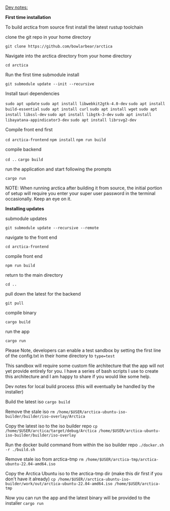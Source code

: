 <template>
    <div class="container" style="margin-top: 3rem;">
      <h1>Arctica. A secure & private Bitcoin cold storage solution</h1>
      <h2>If you would like to support my work on Free and Open Source Software you can <a href="https://arcticaproject.org">donate here</a></h2>
      <p><b>WARNING: WE ARE CURRENTLY IN BETA TESTING, Arctica is not currently feature complete, while spend thresholds will still decay down to 1 of 7, users who lose their setup CD will require atleast 3 wallets to recover their login password. The timelocked wallet is not easily accessible prior to timelock expiry without a competent working knowledge of bitcoin cli. 
       <br>this software overwrites external storage media and CDs without much warning, I advise you only run arctica on a dedicated machine, remove any extraneous external storage media, and only insert new/blank USB sticks or SD cards and CDs when prompted.</b> </p>
      <p><b>Minimum Specs: </b>
      You only need access to two relatively cheap computers. These computers will be dedicated to the purpose of running arctica. The primary laptop runs the bitcoin full node and should remain unused for other activities. The second laptop can be any device, but ideally is a dedicated signing device not used for other purposes. If you don't own a second laptop you can buy one from a big box store and return it after use if required or use your primary computer as a signer. Once Arctica is set up, it will work on any computer by simply inserting an Arctica HWW and rebooting the machine. On some motherboards it might require you to enter the BIOS.</p>
      <p>I recommend replacing the laptop you intend to use as a full node's internal storage drive with atleast a 1 TB SSD drive to improve the initial sync speed significantly and provide plenty of node storage space for the immediate future. A bit of RAM helps, the most performance intensive part will be your node's initial sync, but I'm not certain yet the absolute minimum you could get away with. Just about anything can be used as a signer, I've run arctica on an old T400 Thinkpad. You could potentially sync the full node on such a machine with plenty of patience. </p>
      <p>The primary full node computer's internal storage should be flashed with a clean installation of the latest Ubuntu release prior to installing Arctica.
      <p>Arctica is essentially a few seperate things...
      <ol>
        <li>Open Source Hardware Wallets: Arctica builds all of the software you require in real time, the user follows a series of simple 1 button prompts to complete installation. Very little input is required of the user except for swapping media storage devices.</li>
        <li>2 Distinct Bitcoin Vaults: An accompanying software desktop application that runs on top of bitcoin core and allows the user to easily navigate a preconfigured 2 of 7 and 5 of 7 timelocked multisignature bitcoin wallet, these vaults are designed to solve for both security and inheritance. 
        <li>Automated Full Node Builder: Anytime the user boots from HW 1 or HW 0 (v2) and runs arctica, the software will attempt to sync the bitcoin blockchain using the computer's available internal memory storage. 
      </ol>
      <p>Arctica is a Free and Open Source wrapper script that installs bitcoin core and then walks the user through setup of a highly secure & private cold storage solution. The software is designed to make Bitcoin more difficult to lose, steal, or extort than any other asset. This protocol contains both a high security and a medium security area and is designed for storage of amounts in excess of 1 BTC in mind.</p>
      <ul>
          <li>Arctica is a key management system built in Rust on top of Bitcoin Core Backend. The <a href="https://github.com/bowlarbear/arctica-frontend">Front End Repo</a> is built with Vue.js and runs as a standalone desktop application through tauri which emulates web view without requiring the use of a browser.</li>
          <li>Arctica requires users do what is needed for safe and secure bitcoin storage even when this requires more time and effort - the first task in the Arctica instructions is to setup trustworthy & dedicated Bitcoin laptops.</li>
          <li>Before beginning, users require:</li>
           -Atleast 1 dedicated laptop to use as a full node (additional laptops may be used to boot cold wallet signers), you need a CD drive and a webcam. These may be usb tethered, however consider the number of usb ports available to you (I use (2) E490 Thinkpads with 2TB WD Blue SATA SSD, built in webcam, and USB tethered ASUS Zendrive 8X Disc drive).
           <br>-8 good quality SD cards or USB sticks of 16GB minimum (I use Kingston Data Traveler Exodia 32GB USB sticks).
           <br>-10 CD-RWs (I use Verbatim CD-RW 700MB 12X).
           <br>-7 DVDs or M-DISC (I use Verbatim DVD-R 4.7GB 16X).
           <br>-7 envelopes. 
            <li>When setting up the laptops, one should have enough internal SATA storage space to hold the entire bitcoin blockchain, currently 1Tb or higher (I'd encourage you to just go for 2TB) this will be the Primary Computer that runs an online bitcoin full node. The second will just be used as a dedicated signing device. Both laptops should be erased and flashed with ubuntu. The user can optionally install bitcoin core on their primary machine and sync the bitcoin blockchain ahead of time if desired.</li>
            <li>The SD cards/USB sticks will be configured into open source hardware wallets (HW) with the help of the arctica software. The HW devices can be booted from any computer, with the except of HW 1 and HW 0 which should only be booted from your dedicated full node (primary). You are welcome to use as many or as few secondary machines for booting other wallets as you like. CDs & DVDs/M-DISC are used to help with initial installation and encrypted backups of each wallet. The user is not required to write down any physical key or wallet backup information for the system to be secure & recoverable.</li>
          <li>Private keys are stored in 7 encrypted Hardware Wallets, when required, keys are loaded into RAM while booted to an internal Linux Live System and running the Arctica Desktop Application. This allows arctica to function as a flexible & self contained key management system which can be run on a wide variety of hardware.</li>
          <li>Arctica uses both an ecrypted 5 of 7 & 2 of 7 decaying multisig for bitcoin storage. This allows up to 6 keys to be lost without losing bitcoin and requires 5 locations to be compromised by an attacker to lose privacy or funds. This prioritizes recovery redundancy and privacy.</li>
          <li>Miniscript multisig is used so that you can recover all funds using only 5 signers (high security) or 2 signers (medium security), both of which eventually decay down to 1 of 7 after a predetermined time frame (4 years and eight months).</li>
          <li>Generic computing hardware is used. Hardware sold specifically for bitcoin storage requires trusting all parties from manufacturing to shipping. Omitting potential for modified Btcoin specific hardware to steal bitcoin.</li>
          <li>Minimal software beyond bitcoin core. Bitcoin core is far and away the most trustworthy bitcoin software. Unfortunately it does not yet provide a user friendly interface for establishing a multisig address or display and accept private keys in a human writable format. We have intentionally sought to limit dependencies on external software libraries in our design process. Ideally, an Arctica user could recover their funds without our software and only use bitcoin core (with a working knowledge of the Bitcoin-CLI)</li>
          <li>Open source and easily audited. One of the reasons bitcoin core is trustworthy is that it is the most scrutinized software. This makes it the least likely to contain a critical security flaw that has not been identified and fixed. Arctica will never be as trustworthy, but by minimizing the amount of code and primarily using Rust and console commands the effort required to verify that Arctica is performing as expected is minimized.</li>
          <li>Usable for non-technical users. By following simple instructions users with moderate computer literacy can use Arctica. This is important because trusting someone to help you establish your cold storage solution introduces considerable risk. We want Arctica to be the gold standard for newcomers to bitcoin to establish a secure self custody profile.</li>
          <li>Private keys & descriptors are stored in a non-descript and encrypted manner.</li>
          <li>Private. Unlike many popular hardware and software wallets that transmit your IP address (home address) and bitcoin balance to third party servers, Arctica uses a local bitcoin core full node. This means nothing is shared beyond what is required to create a bitcoin transaction. Arctica will also use Tor (planned for v2).</li>
          <li>Counterfeit prevention. The only way to be certain that your balance represents genuine bitcoin is to use a bitcoin full node - in fact that is the primary purpose of a bitcoin full node - to verify that the bitcoin balance is correct and full of only genuine bitcoins. Any solution that does not involve a full node requires you trust someone else to tell you if you have real bitcoin.</li>
          <li>Once you have booted into an arctica hardware wallet you should navigate to the home directory and double click on the arctica software executable</li>
          <li>The prompts are designed to be completed by non technologists with minimal effort.</li>
          <li>Software instructions for recovering and spending the bitcoin are included with on every Hardware Wallet to reduce the likelihood of loss and improve UX.</li>
      </ul>
      <p>Arctica provides the best balance of security, ease of use and privacy when storing significant sums of bitcoin, it has the following disadvantages that might not be expected:</p>
      <ul>
          <li>Time. To complete setup you will need to invest several hours spread over the course of a couple days. This time includes active participation in setting up devices by following on screen prompts, syncing the blockchain, and establishing a series of security protocols.</li>
          <li>Soft Shelf Life. Because Arctica is designed to have a decaying high & medium security storage area, you will find that Arctica's security assurances intentionally degrade over time. This decision has been taken to find a balance between high security assurance and inheritance in the event of a users untimely demise. A user is advised to repeat Arctica setup shortly before or during the 4 year threshold decay.</li>
          <li>Privacy. While using bitcoin core over Tor does provide significant privacy advantages over many cold storage solutions, using multisig is not very common. This means that someone could look at the blockchain and infer that the owner of the coins is probably using our software for cold storage. This will eventually be fixed through changes to bitcoin and it is worth the security and recovery benefit to use multisig and the type of multisig you are using is only exposed to the network when you spend from Arctica (not when you deposit funds).</li>
        </ul>


  <p> <a href="https://github.com/bowlarbear/arctica-iso-builder">ISO Builder utility </a> </p>
        <p>NOTE: Arctica is currently in Beta and is not currently recommended for the storage of large amounts until we have completed more extensive Beta testing.</p>
    </div>
</template>

<u>Dev notes:</u>

<b>First time installation</b>

To build arctica from source first install the latest rustup toolchain

clone the git repo in your home directory

`git clone https://github.com/bowlarbear/arctica`

Navigate into the arctica directory from your home directory

`cd arctica`

Run the first time submodule install 

`git submodule update --init --recursive`

Install tauri dependencies

`sudo apt update`
`sudo apt install libwebkit2gtk-4.0-dev`
`sudo apt install build-essential`
`sudo apt install curl`
`sudo apt install wget`
`sudo apt install libssl-dev`
`sudo apt install libgtk-3-dev`
`sudo apt install libayatana-appindicator3-dev`
`sudo apt install librsvg2-dev`

Compile front end first

`cd arctica-frontend`
`npm install`
`npm run build`

compile backend 

`cd ..`
`cargo build`

run the application and start following the prompts

`cargo run`

NOTE: When running arctica after building it from source, the initial portion of setup will require you enter your super user password in the terminal occasionally. Keep an eye on it. 

<b>Installing updates</b>

submodule updates

`git submodule update --recursive --remote`

navigate to the front end

`cd arctica-frontend`

compile front end

`npm run build`

return to the main directory

`cd ..`

pull down the latest for the backend

`git pull`

compile binary 

`cargo build`


run the app

`cargo run`

Please Note, developers can enable a test sandbox by setting the first line of the config.txt in their home directory to
`type=test`

This sandbox will require some custom file architecture that the app will not yet provide entirely for you. I have a series of bash scripts I use to create this architecture and I am happy to share if you would like some help. 


Dev notes for local build process (this will eventually be handled by the installer)

Build the latest iso
`cargo build`

Remove the stale iso
`rm /home/$USER/arctica-ubuntu-iso-builder/builder/iso-overlay/Arctica`

Copy the latest iso to the iso builder repo
`cp /home/$USER/arctica/target/debug/Arctica /home/$USER/arctica-ubuntu-iso-builder/builder/iso-overlay`

Run the docker build command from within the iso builder repo
`./docker.sh -r ./build.sh`

Remove stale iso from arctica-tmp
`rm /home/$USER/arctica-tmp/arctica-ubuntu-22.04-amd64.iso`

Copy the Arctica Ubuntu iso to the arctica-tmp dir (make this dir first if you don't have it already)
`cp /home/$USER//arctica-ubuntu-iso-builder/work/out/arctica-ubuntu-22.04-amd64.iso /home/$USER/arctica-tmp`

Now you can run the app and the latest binary will be provided to the installer
`cargo run`
